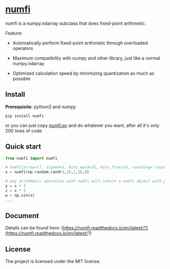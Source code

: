 # [numfi](https://github.com/ZZZZzzzzac/numfi)
numfi is a numpy.ndarray subclass that does fixed-point arithmetic.

Feature:  

- Automatically perform fixed-point arithmetic through overloaded operators  

- Maximum compatibility with numpy and other library, just like a normal numpy.ndarray  

- Optimized calculation speed by minimizing quantization as much as possible   

## Install
**Prerequisite**: python3 and numpy

```
pip install numfi
```
or you can just copy [numfi.py](https://github.com/ZZZZzzzzac/numfi/blob/master/numfi/numfi.py) and do whatever you want, after all it's only 200 lines of code

## Quick start
```python
from numfi import numfi

# numfi(array=[], signed=1, bits_word=32, bits_frac=16, rounding='round', overflow='wrap')
x = numfi(np.random.rand(3,3),1,16,8) 

# any arithmetic operation with numfi will return a numfi object with proper precision and value
y = x + 1 
z = x * 2
w = np.sin(x)
...
```
## Document
Details can be found here: [https://numfi.readthedocs.io/en/latest/?](https://numfi.readthedocs.io/en/latest/?)

## License
The project is licensed under the MIT license.